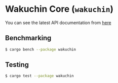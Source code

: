 # Wakuchin Core (`wakuchin`)

You can see the latest API documentation from [here](https://p2p-develop.github.io/wakuchin-rs/wakuchin_core)

## Benchmarking

```bash
$ cargo bench --package wakuchin
```

## Testing

```bash
$ cargo test --package wakuchin
```
